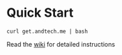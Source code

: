 # Quick Start

```
curl get.andtech.me | bash
```

Read the [wiki](https://gitlab.com/andtech/dotfiles/-/wikis) for detailed instructions

